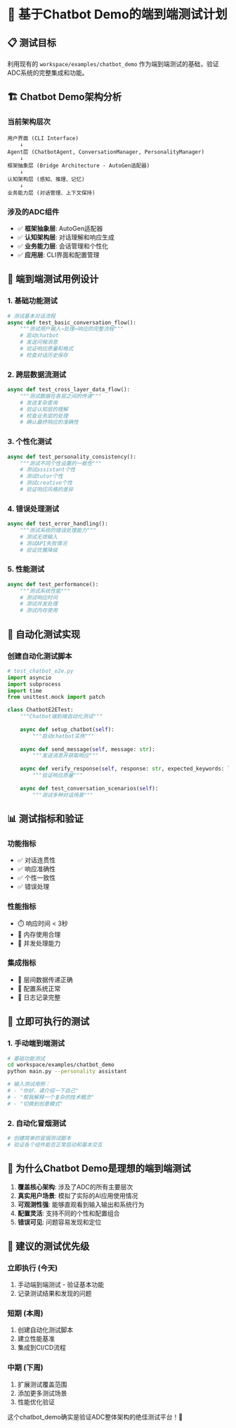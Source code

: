 # 🧪 基于Chatbot Demo的端到端测试计划

## 📋 **测试目标**

利用现有的 `workspace/examples/chatbot_demo` 作为端到端测试的基础，验证ADC系统的完整集成和功能。

## 🏗️ **Chatbot Demo架构分析**

### 当前架构层次
```
用户界面 (CLI Interface)
    ↓
Agent层 (ChatbotAgent, ConversationManager, PersonalityManager)
    ↓
框架抽象层 (Bridge Architecture - AutoGen适配器)
    ↓
认知架构层 (感知、推理、记忆)
    ↓
业务能力层 (对话管理、上下文保持)
```

### 涉及的ADC组件
- ✅ **框架抽象层**: AutoGen适配器
- ✅ **认知架构层**: 对话理解和响应生成
- ✅ **业务能力层**: 会话管理和个性化
- ✅ **应用层**: CLI界面和配置管理

## 🧪 **端到端测试用例设计**

### 1. **基础功能测试**
```python
# 测试基本对话流程
async def test_basic_conversation_flow():
    """测试用户输入→处理→响应的完整流程"""
    # 启动chatbot
    # 发送问候消息
    # 验证响应质量和格式
    # 检查对话历史保存
```

### 2. **跨层数据流测试**
```python
async def test_cross_layer_data_flow():
    """测试数据在各层之间的传递"""
    # 发送复杂查询
    # 验证认知层的理解
    # 检查业务层的处理
    # 确认最终响应的准确性
```

### 3. **个性化测试**
```python
async def test_personality_consistency():
    """测试不同个性设置的一致性"""
    # 测试assistant个性
    # 测试tutor个性  
    # 测试creative个性
    # 验证响应风格的差异
```

### 4. **错误处理测试**
```python
async def test_error_handling():
    """测试系统的错误处理能力"""
    # 测试无效输入
    # 测试API失败情况
    # 验证优雅降级
```

### 5. **性能测试**
```python
async def test_performance():
    """测试系统性能"""
    # 测试响应时间
    # 测试并发处理
    # 测试内存使用
```

## 🔧 **自动化测试实现**

### 创建自动化测试脚本
```python
# test_chatbot_e2e.py
import asyncio
import subprocess
import time
from unittest.mock import patch

class ChatbotE2ETest:
    """Chatbot端到端自动化测试"""
    
    async def setup_chatbot(self):
        """启动chatbot实例"""
        
    async def send_message(self, message: str):
        """发送消息并获取响应"""
        
    async def verify_response(self, response: str, expected_keywords: list):
        """验证响应质量"""
        
    async def test_conversation_scenarios(self):
        """测试多种对话场景"""
```

## 📊 **测试指标和验证**

### 功能指标
- ✅ 对话连贯性
- ✅ 响应准确性  
- ✅ 个性一致性
- ✅ 错误处理

### 性能指标
- ⏱️ 响应时间 < 3秒
- 💾 内存使用合理
- 🔄 并发处理能力

### 集成指标
- 🔗 层间数据传递正确
- 🎯 配置系统正常
- 📝 日志记录完整

## 🚀 **立即可执行的测试**

### 1. **手动端到端测试**
```bash
# 基础功能测试
cd workspace/examples/chatbot_demo
python main.py --personality assistant

# 输入测试用例：
# - "你好，请介绍一下自己"
# - "帮我解释一个复杂的技术概念"
# - "切换到创意模式"
```

### 2. **自动化冒烟测试**
```bash
# 创建简单的冒烟测试脚本
# 验证各个组件能否正常启动和基本交互
```

## 💭 **为什么Chatbot Demo是理想的端到端测试**

1. **覆盖核心架构**: 涉及了ADC的所有主要层次
2. **真实用户场景**: 模拟了实际的AI应用使用情况
3. **可观测性强**: 能够直观看到输入输出和系统行为
4. **配置灵活**: 支持不同的个性和配置组合
5. **错误可见**: 问题容易发现和定位

## 🎯 **建议的测试优先级**

### 立即执行 (今天)
1. 手动端到端测试 - 验证基本功能
2. 记录测试结果和发现的问题

### 短期 (本周)
1. 创建自动化测试脚本
2. 建立性能基准
3. 集成到CI/CD流程

### 中期 (下周)
1. 扩展测试覆盖范围
2. 添加更多测试场景
3. 性能优化验证

这个chatbot_demo确实是验证ADC整体架构的绝佳测试平台！🎉 